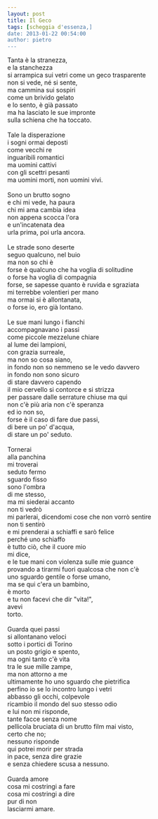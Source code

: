 ```yaml
---
layout: post
title: Il Geco
tags: [scheggia d'essenza,]
date: 2013-01-22 00:54:00
author: pietro
---
```

Tanta è la stranezza,<br/>e la stanchezza<br/>si arrampica sui vetri come un geco trasparente<br/>non si vede, né si sente,<br/>ma cammina sui sospiri<br/>come un brivido gelato<br/>e lo sento, è già passato<br/>ma ha lasciato le sue impronte<br/>sulla schiena che ha toccato.<br/><br/>Tale la disperazione<br/>i sogni ormai deposti<br/>come vecchi re<br/>inguaribili romantici<br/>ma uomini cattivi<br/>con gli scettri pesanti<br/>ma uomini morti, non uomini vivi.<br/><br/>Sono un brutto sogno<br/>e chi mi vede, ha paura<br/>chi mi ama cambia idea<br/>non appena scocca l'ora<br/>e un'incatenata dea<br/>urla prima, poi urla ancora.<br/><br/>Le strade sono deserte<br/>seguo qualcuno, nel buio<br/>ma non so chi è<br/>forse è qualcuno che ha voglia di solitudine<br/>o forse ha voglia di compagnia<br/>forse, se sapesse quanto è ruvida e sgraziata<br/>mi terrebbe volentieri per mano<br/>ma ormai si è allontanata,<br/>o forse io, ero già lontano.<br/><br/>Le sue mani lungo i fianchi<br/>accompagnavano i passi<br/>come piccole mezzelune chiare<br/>al lume dei lampioni,<br/>con grazia surreale,<br/>ma non so cosa siano,<br/>in fondo non so nemmeno se le vedo davvero<br/>in fondo non sono sicuro<br/>di stare davvero capendo<br/>il mio cervello si contorce e si strizza<br/>per passare dalle serrature chiuse ma qui<br/>non c'è più aria non c'è speranza<br/>ed io non so,<br/>forse è il caso di fare due passi,<br/>di bere un po' d'acqua,<br/>di stare un po' seduto.<br/><br/>Tornerai<br/>alla panchina<br/>mi troverai<br/>seduto fermo<br/>sguardo fisso<br/>sono l'ombra<br/>di me stesso,<br/>ma mi siederai accanto<br/>non ti vedrò<br/>mi parlerai, dicendomi cose che non vorrò sentire<br/>non ti sentirò<br/>e mi prenderai a schiaffi e sarò felice<br/>perché uno schiaffo<br/>è tutto ciò, che il cuore mio<br/>mi dice,<br/>e le tue mani con violenza sulle mie guance<br/>provando a tirarmi fuori qualcosa che non c'è<br/>uno sguardo gentile o forse umano,<br/>ma se qui c'era un bambino,<br/>è morto<br/>e tu non facevi che dir "vita!",<br/>avevi<br/>torto.<br/><br/>Guarda quei passi<br/>si allontanano veloci<br/>sotto i portici di Torino<br/>un posto grigio e spento,<br/>ma ogni tanto c'è vita<br/>tra le sue mille zampe,<br/>ma non attorno a me<br/>ultimamente ho uno sguardo che pietrifica<br/>perfino io se lo incontro lungo i vetri<br/>abbasso gli occhi, colpevole<br/>ricambio il mondo del suo stesso odio<br/>e lui non mi risponde,<br/>tante facce senza nome<br/>pellicola bruciata di un brutto film mai visto,<br/>certo che no;<br/>nessuno risponde<br/>qui potrei morir per strada<br/>in pace, senza dire grazie<br/>e senza chiedere scusa a nessuno.<br/><br/>Guarda amore<br/>cosa mi costringi a fare<br/>cosa mi costringi a dire<br/>pur di non<br/>lasciarmi amare.
